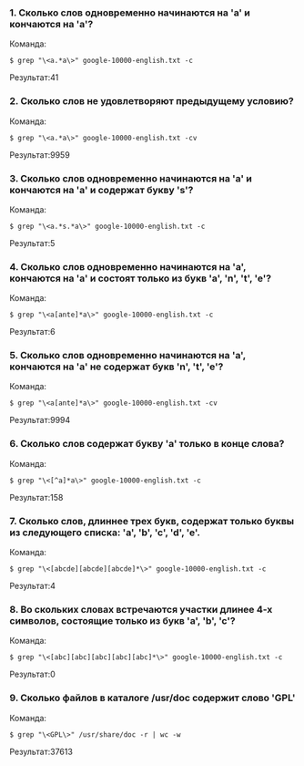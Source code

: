 ### 1. Сколько слов одновременно начинаются на 'a' и кончаются на 'a'?

Команда:

```
$ grep "\<a.*a\>" google-10000-english.txt -c
```

Результат:41

### 2. Сколько слов не удовлетворяют предыдущему условию?

Команда:

```
$ grep "\<a.*a\>" google-10000-english.txt -cv
```

Результат:9959

### 3. Сколько слов одновременно начинаются на 'a' и кончаются на 'a' и содержат букву 's'?

Команда:

```
$ grep "\<a.*s.*a\>" google-10000-english.txt -c
```

Результат:5

### 4. Сколько слов одновременно начинаются на 'a', кончаются на 'a' и состоят только из букв 'a', 'n', 't', 'e'?

Команда:

```
$ grep "\<a[ante]*a\>" google-10000-english.txt -c
```

Результат:6

### 5. Сколько слов одновременно начинаются на 'a', кончаются на 'a' не содержат букв 'n', 't', 'e'?

Команда:

```
$ grep "\<a[ante]*a\>" google-10000-english.txt -cv
```

Результат:9994

### 6. Сколько слов содержат букву 'a' только в конце слова?

Команда:

```
$ grep "\<[^a]*a\>" google-10000-english.txt -c
```

Результат:158

### 7. Сколько слов, длиннее трех букв, содержат только буквы из следующего списка: 'a', 'b', 'c', 'd', 'e'.

Команда:

```
$ grep "\<[abcde][abcde][abcde]*\>" google-10000-english.txt -c
```

Результат:4

### 8. Во скольких словах встречаются участки длинее 4-х символов, состоящие только из букв 'a', 'b', 'c'?

Команда:

```
$ grep "\<[abc][abc][abc][abc][abc]*\>" google-10000-english.txt -c
```

Результат:0

### 9. Сколько файлов в каталоге /usr/doc содержит слово 'GPL'

Команда:


```
$ grep "\<GPL\>" /usr/share/doc -r | wc -w
```

Результат:37613
